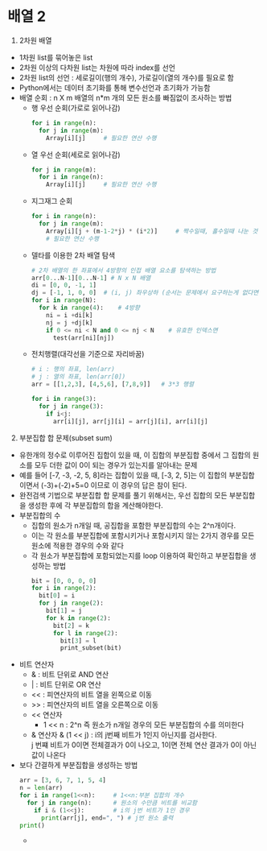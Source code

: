# 배열 2
1. 2차원 배열
- 1차원 list를 묶어놓은 list
- 2차원 이상의 다차원 list는 차원에 따라 index를 선언
- 2차원 list의 선언 : 세로길이(행의 개수), 가로길이(열의 개수)를 필요로 함
- Python에서는 데이터 초기화를 통해 변수선언과 초기화가 가능함
- 배열 순회 : n X m 배열의 n*m 개의 모든 원소를 빠짐없이 조사하는 방법
  - 행 우선 순회(가로로 읽어나감)
    ```python
    for i in range(n):
      for j in range(m):
        Array[i][j]     # 필요한 연산 수행
    ```
  - 열 우선 순회(세로로 읽어나감)
    ```python
    for j in range(m):
      for i in range(n):
        Array[i][j]     # 필요한 연산 수행
    ```
  - 지그재그 순회
    ```python
    for i in range(n):
      for j in range(m):
        Array[i][j + (m-1-2*j) * (i*2)]     # 짝수일때, 홀수일때 나눈 것
        # 필요한 연산 수행
    ```
  - 델타를 이용한 2차 배열 탐색
    ```python
    # 2차 배열의 한 좌표에서 4방향의 인접 배열 요소를 탐색하는 방법
    arr[0...N-1][0...N-1] # N x N 배열
    di = [0, 0, -1, 1] 
    dj = [-1, 1, 0, 0]  # (i, j) 좌우상하 (순서는 문제에서 요구하는게 없다면 본인이 원하는대로)
    for i in range(N):
      for k in range(4):    # 4방향
        ni = i +di[k]
        nj = j +dj[k]
        if 0 <= ni < N and 0 <= nj < N    # 유효한 인덱스면
          test(arr[ni][nj])
    ```
  - 전치행렬(대각선을 기준으로 자리바꿈)
    ```python
    # i : 행의 좌표, len(arr)
    # j : 열의 좌표, len(arr[0])
    arr = [[1,2,3], [4,5,6], [7,8,9]]   # 3*3 행렬
    
    for i in range(3):
      for j in range(3):
        if i<j:
          arr[i][j], arr[j][i] = arr[j][i], arr[i][j]
    ```

2. 부분집합 합 문제(subset sum)
- 유한개의 정수로 이루어진 집합이 있을 때, 이 집합의 부분집합 중에서 그 집합의 원소를 모두 더한 값이 0이 되는 경우가 있는지를 알아내는 문제
- 예를 들어 [-7, -3, -2, 5, 8]라는 집합이 있을 때, [-3, 2, 5]는 이 집합의 부분집합이면서 (-3)+(-2)+5=0 이므로 이 경우의 답은 참이 된다.
- 완전검색 기법으로 부분집합 합 문제를 풀기 위해서는, 우선 집합의 모든 부분집합을 생성한 후에 각 부분집합의 합을 계산해야한다.
- 부분집합의 수
  - 집합의 원소가 n개일 때, 공집합을 포함한 부분집합의 수는 2^n개이다.
  - 이는 각 원소를 부분집합에 포함시키거나 포함시키지 않는 2가지 경우를 모든 원소에 적용한 경우의 수와 같다
  - 각 원소가 부분집합에 포함되었는지를 loop 이용하여 확인하고 부분집합을 생성하는 방법
    ```python
    bit = [0, 0, 0, 0]
    for i in range(2):
      bit[0] = i
      for j in range(2):
        bit[1] = j
        for k in range(2):
          bit[2] = k
          for l in range(2):
            bit[3] = l
            print_subset(bit)
    ```
- 비트 연산자
  - & : 비트 단위로 AND 연산
  - | : 비트 단위로 OR 연산
  - << : 피연산자의 비트 열을 왼쪽으로 이동
  - \>> : 피연산자의 비트 열을 오른쪽으로 이동
  - << 연산자
    - 1 << n : 2^n 즉 원소가 n개일 경우의 모든 부분집합의 수를 의미한다
  - & 연산자 & (1 << j) : i의 j번째 비트가 1인지 아닌지를 검사한다.  
    j 번쨰 비트가 0이면 전체결과가 0이 나오고, 1이면 전체 연산 결과가 0이 아닌 값이 나온다
- 보다 간결하게 부분집합을 생성하는 방법
  ```python
  arr = [3, 6, 7, 1, 5, 4]
  n = len(arr)
  for i in range(1<<n):     # 1<<n:부분 집합의 개수
    for j in range(n):      # 원소의 수만큼 비트를 비교함
      if i & (1<<j):        # i의 j번 비트가 1인 경우
        print(arr[j], end=", ") # j번 원소 출력
  print()
  ```
  -  


